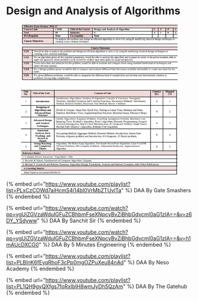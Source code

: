 # Design and Analysis of Algorithms

<figure><img src="../.gitbook/assets/Screenshot from 2024-09-06 08-57-49.png" alt=""><figcaption></figcaption></figure>

{% embed url="https://www.youtube.com/playlist?list=PLxCzCOWd7aiHcmS4i14bI0VrMbZTUvlTa" %}
DAA By Gate Smashers
{% endembed %}

{% embed url="https://www.youtube.com/watch?pp=ygUiZGVzaWduIGFuZCBhbmFseXNpcyBvZiBhbGdvcml0aG1zIA==&v=z6DY_YSdyww" %}
DAA By Sanchit Sir
{% endembed %}

{% embed url="https://www.youtube.com/watch?pp=ygUiZGVzaWduIGFuZCBhbmFseXNpcyBvZiBhbGdvcml0aG1zIA==&v=h1mAUcDXCG0" %}
DAA By 5 Minutes Engineering
{% endembed %}

{% embed url="https://www.youtube.com/playlist?list=PLBlnK6fEyqRhoF3cPp0mgOZPuXeu84nAd" %}
DAA By Neso Academy
{% endembed %}

{% embed url="https://www.youtube.com/playlist?list=PL1QH9gyQXfgs7foRxIbIH8wmJyDh5QzAm" %}
DAA By The Gatehub
{% endembed %}
